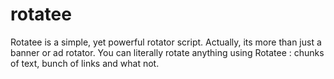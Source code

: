 # rotatee
Rotatee is a simple, yet powerful rotator script. Actually, its more than just a banner or ad rotator. You can literally rotate anything using Rotatee : chunks of text, bunch of links and what not.
